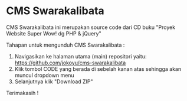 # CMS Swarakalibata
CMS Swarakalibata ini merupakan source code dari CD buku "Proyek Website Super Wow! dg PHP &amp; jQuery"

Tahapan untuk mengunduh CMS Swarakalibata :

1. Navigasikan ke halaman utama (main) repositori yaitu: https://github.com/jokoyu/cms-swarakalibata
3. Klik tombol CODE yang berada di sebelah kanan atas sehingga akan muncul dropdown menu
4. Selanjutnya klik "Download ZIP"

Terimakasih !
